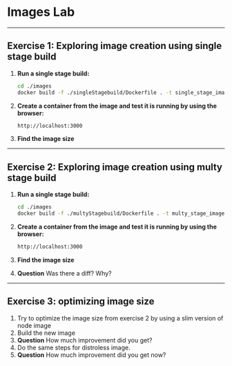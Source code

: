 
# Images Lab

---

## Exercise 1: Exploring image creation using single stage build

1. **Run a single stage build:**
   ```bash
   cd ./images
   docker build -f ./singleStagebuild/Dockerfile . -t single_stage_image
   ```

2. **Create a container from the image and test it is running by using the browser:**
   ```bash
   http://localhost:3000
   ```
3. **Find the image size**

---

## Exercise 2: Exploring image creation using multy stage build

1. **Run a single stage build:**
   ```bash
   cd ./images
   docker build -f ./multyStagebuild/Dockerfile . -t multy_stage_image
   ```

2. **Create a container from the image and test it is running by using the browser:**
   ```bash
   http://localhost:3000
   ```
3. **Find the image size**
4. **Question** Was there a diff? Why?

---

## Exercise 3: optimizing image size
1. Try to optimize the image size from exercise 2 by using a slim version of node image
2. Build the new image
3. **Question** How much improvement did you get?
4. Do the same steps for distroless image.
5. **Question** How much improvement did you get now?
